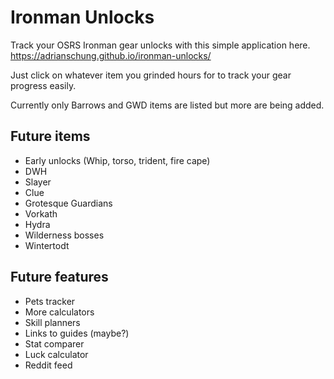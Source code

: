 # Ironman Unlocks

Track your OSRS Ironman gear unlocks with this simple application here. <https://adrianschung.github.io/ironman-unlocks/>

Just click on whatever item you grinded hours for to track your gear progress easily.

Currently only Barrows and GWD items are listed but more are being added.

## Future items

- Early unlocks (Whip, torso, trident, fire cape)
- DWH
- Slayer
- Clue
- Grotesque Guardians
- Vorkath
- Hydra
- Wilderness bosses
- Wintertodt

## Future features

- Pets tracker
- More calculators
- Skill planners
- Links to guides (maybe?)
- Stat comparer
- Luck calculator
- Reddit feed
